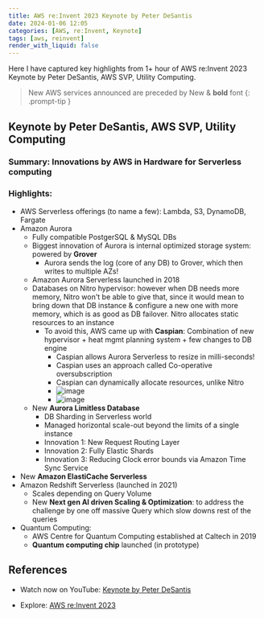 ```yaml
---
title: AWS re:Invent 2023 Keynote by Peter DeSantis
date: 2024-01-06 12:05
categories: [AWS, re:Invent, Keynote]
tags: [aws, reinvent]
render_with_liquid: false
---
```


Here I have captured key highlights from 1+ hour of AWS re:Invent 2023 Keynote by  Peter DeSantis, AWS SVP, Utility Computing. 

> New AWS services announced are preceded by New &amp; **bold** font
{: .prompt-tip }

## Keynote by Peter DeSantis, AWS SVP, Utility Computing

### Summary: Innovations by AWS in Hardware for Serverless computing

### Highlights:

- AWS Serverless offerings (to name a few): Lambda, S3, DynamoDB, Fargate
- Amazon Aurora
    - Fully compatible PostgerSQL & MySQL DBs
    - Biggest innovation of Aurora is internal optimized storage system: powered by **Grover**
        - Aurora sends the log (core of any DB) to Grover, which then writes to multiple AZs!
    - Amazon Aurora Serverless launched in 2018
    - Databases on Nitro hypervisor: however when DB needs more memory, Nitro won't be able to give that, since it would mean to bring down that DB instance & configure a new one with more memory, which is as good as DB failover. Nitro allocates static resources to an instance
        - To avoid this, AWS came up with **Caspian**: Combination of new hypervisor + heat mgmt planning system + few changes to DB engine
            - Caspian allows Aurora Serverless to resize in milli-seconds!
            - Caspian uses an approach called Co-operative oversubscription
            - Caspian can dynamically allocate resources, unlike Nitro
            - ![image](/assets/img/posts/2024-01-06-aws-reinvent-2023-keynote-peter-desantis/caspian-1.png)
            - ![image](/assets/img/posts/2024-01-06-aws-reinvent-2023-keynote-peter-desantis/caspian-2.png)            
    - New **Aurora Limitless Database** 
        - DB Sharding in Serverless world
        - Managed horizontal scale-out beyond the limits of a single instance
        - Innovation 1: New Request Routing Layer
        - Innovation 2: Fully Elastic Shards
        - Innovation 3: Reducing Clock error bounds via Amazon Time Sync Service
- New **Amazon ElastiCache Serverless**
- Amazon Redshift Serverless (launched in 2021)
    - Scales depending on Query Volume
    - New **Next gen AI driven Scaling & Optimization**: to address the challenge by one off massive Query which slow downs rest of the queries
- Quantum Computing:
    - AWS Centre for Quantum Computing established at Caltech in 2019
    - **Quantum computing chip** launched (in prototype)

## References

- Watch now on YouTube: <a href="https://youtu.be/pJG6nmR7XxI?si=8P58ah_gP_SqVsW3" target="_blank">Keynote by Peter DeSantis</a>

- Explore: <a href="https://reinvent.awsevents.com/keynotes/" target="_blank">AWS re:Invent 2023</a>
